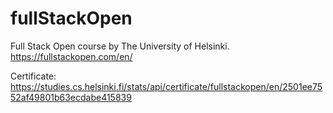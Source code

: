 # fullStackOpen

Full Stack Open course by The University of Helsinki.
https://fullstackopen.com/en/

Certificate: https://studies.cs.helsinki.fi/stats/api/certificate/fullstackopen/en/2501ee7552af49801b63ecdabe415839
